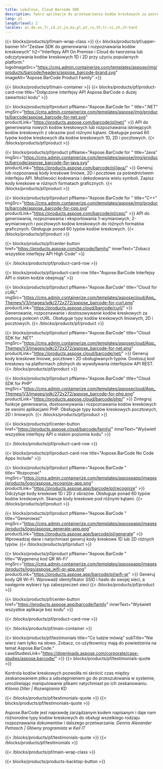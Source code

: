 ```yaml
---
title: Lokalnie, Cloud Barcode SDK
description: Twórz aplikacje do przetwarzania kodów kreskowych za pośrednictwem interfejsów API High-Code lub zestawów SDK opartych na chmurze. Używaj aplikacji wieloplatformowych do generowania lub rozpoznawania kodów kreskowych.
lang: pl
langdirlevel: 2
locales: ar,de,es,fr,id,it,ja,ko,pl,pt,ru,th,tr,vi,zh,zh-hant
---
```


{{< blocks/products/pf/main-wrap-class >}}
{{< blocks/products/pf/upper-banner h1="Zestaw SDK do generowania i rozpoznawania kodów kreskowych" h2="Interfejsy API On Premise i Cloud do tworzenia lub odczytywania kodów kreskowych 1D i 2D przy użyciu popularnych platform." logoImageSrc="https://cms.admin.containerize.com/templates/aspose/img/products/barcode/headers/aspose_barcode-brand.svg" imageAlt="Aspose.BarCode Product Family" >}}

{{< blocks/products/pf/main-container >}}
{{< blocks/products/pf/product-card-row title="Dołączone interfejsy API Aspose.BarCode o dużej zawartości kodu" >}}

{{< blocks/products/pf/product pfName="Aspose.BarCode for " title=".NET" imgSrc="https://cms.admin.containerize.com/templates/aspose/img/products/barcode/aspose_barcode-for-net.svg" productLink="https://products.aspose.com/barcode/pl/net/" >}}
API do generowania nowych kodów kreskowych lub rozpoznawania istniejących kodów kreskowych z obrazów pod różnymi kątami. Obsługuje ponad 60 typów kodów kreskowych dla kodów kreskowych 1D, 2D i pocztowych.
{{< /blocks/products/pf/product >}}

{{< blocks/products/pf/product pfName="Aspose.BarCode for " title="Java" imgSrc="https://cms.admin.containerize.com/templates/aspose/img/products/barcode/aspose_barcode-for-java.svg" productLink="https://products.aspose.com/barcode/pl/java/" >}}
Generuj lub rozpoznawaj kody kreskowe liniowe, 2D i pocztowe za pośrednictwem interfejsu API. Możliwości kodowania i dekodowania wielu symboli. Zapisz kody kreskowe w różnych formatach graficznych.
{{< /blocks/products/pf/product >}}

{{< blocks/products/pf/product pfName="Aspose.BarCode for " title="C++" imgSrc="https://cms.admin.containerize.com/templates/aspose/img/products/barcode/aspose_barcode-for-cpp.svg" productLink="https://products.aspose.com/barcode/pl/cpp/" >}}
API do generowania, rozpoznawania i eksportowania 1-wymiarowych, 2-wymiarowych i pocztowych kodów kreskowych do różnych formatów graficznych. Obsługuje ponad 60 typów kodów kreskowych.
{{< /blocks/products/pf/product >}}

{{< blocks/products/pf/center-button href="https://products.aspose.com/barcode/family/" innerText="Zobacz wszystkie interfejsy API High Code" >}}

{{< /blocks/products/pf/product-card-row >}}

{{< blocks/products/pf/product-card-row title="Aspose.BarCode Interfejsy API o niskim kodzie obejmują" >}}

{{< blocks/products/pf/product pfName="Aspose.BarCode" title="Cloud for cURL" imgSrc="https://cms.admin.containerize.com/templates/asposecloud/App_Themes/V3/images/sdk/272x272/aspose_barcode-for-curl.png" productLink="https://products.aspose.cloud/barcode/curl/" >}}
Generowanie, rozpoznawanie i dostosowywanie kodów kreskowych za pomocą poleceń cURL. Obsługuje typy kodów kreskowych liniowych, 2D i pocztowych.
{{< /blocks/products/pf/product >}}

{{< blocks/products/pf/product pfName="Aspose.BarCode" title="Cloud SDK for .NET" imgSrc="https://cms.admin.containerize.com/templates/asposecloud/App_Themes/V3/images/sdk/272x272/aspose_barcode-for-net.png" productLink="https://products.aspose.cloud/barcode/net/" >}}
Generuj kody kreskowe liniowe, pocztowe i 2D obsługiwanych typów. Dostosuj kod kreskowy na platformach zdolnych do wywoływania interfejsów API REST.
{{< /blocks/products/pf/product >}}

{{< blocks/products/pf/product pfName="Aspose.BarCode" title="Cloud SDK for PHP" imgSrc="https://cms.admin.containerize.com/templates/asposecloud/App_Themes/V3/images/sdk/272x272/aspose_barcode-for-php.png" productLink="https://products.aspose.cloud/barcode/php/" >}}
Zintegruj funkcje generowania, dostosowywania i rozpoznawania kodów kreskowych ze swoimi aplikacjami PHP. Obsługuje typy kodów kreskowych pocztowych, 2D i liniowych.
{{< /blocks/products/pf/product >}}

{{< blocks/products/pf/center-button href="https://products.aspose.cloud/barcode/family/" innerText="Wyświetl wszystkie interfejsy API o niskim poziomie kodu" >}}

{{< /blocks/products/pf/product-card-row >}}

{{< blocks/products/pf/product-card-row title="Aspose.BarCode No Code Apps Include" >}}

{{< blocks/products/pf/product pfName="Aspose.BarCode " title="Rozpoznać" imgSrc="https://cms.admin.containerize.com/templates/asposeapp/images/products/logo/aspose_recognize-app.png" productLink="https://products.aspose.app/barcode/pl/recognize" >}}
Odczytuje kody kreskowe 1D i 2D z obrazów. Obsługuje ponad 60 typów kodów kreskowych. Skanuje kody kreskowe pod różnymi kątami.
{{< /blocks/products/pf/product >}}

{{< blocks/products/pf/product pfName="Aspose.BarCode " title="Generować" imgSrc="https://cms.admin.containerize.com/templates/asposeapp/images/products/logo/aspose_generate-app.png" productLink="https://products.aspose.app/barcode/pl/generate" >}}
Wprowadzaj dane i natychmiast generuj kody kreskowe 1D lub 2D różnych typów.
{{< /blocks/products/pf/product >}}

{{< blocks/products/pf/product pfName="Aspose.BarCode " title="Wygeneruj kod QR Wi-Fi" imgSrc="https://cms.admin.containerize.com/templates/asposeapp/images/products/logo/aspose_wifi-qr-app.png" productLink="https://products.aspose.app/barcode/pl/wifi-qr" >}}
Generuj kody QR Wi-Fi. Wprowadź identyfikator SSID i hasło do swojej sieci, a następnie wybierz typ zabezpieczeń sieci
{{< /blocks/products/pf/product >}}

{{< blocks/products/pf/center-button href="https://products.aspose.app/barcode/family" innerText="Wyświetl wszystkie aplikacje bez kodu" >}}

{{< /blocks/products/pf/product-card-row >}}

{{< /blocks/products/pf/main-container >}}

<!--peoplesSayingSection-->
{{< blocks/products/pf/testimonials title="Co ludzie mówią" subTitle="Nie wierz nam tylko na słowo. Zobacz, co użytkownicy mają do powiedzenia na temat Aspose.BarCode." caseStudiesLink="https://downloads.aspose.com/corporate/case-studies/aspose.barcode/" >}}
{{< blocks/products/pf/testimonials-quote >}}
<p class="first">
 Kontrola kodów kreskowych pozwoliła mi skrócić czas między zeskanowaniem pliku a udostępnieniem go do przeszukiwania w systemie, umożliwiając manipulowanie plikami natychmiast po ich zeskanowaniu. <em>Kilonia Diller | Rozwiązania KD</em>
</p>
{{< /blocks/products/pf/testimonials-quote >}}
{{< blocks/products/pf/testimonials-quote >}}
<p class="second">
 Aspose.BarCode jest naprawdę zarządzanym kodem napisanym i daje nam różnorodne typy kodów kreskowych do obsługi wszelkiego rodzaju rozpoznawania dokumentów i dalszego przetwarzania. <em>Dennis Alexander Petrasch | Główny programista w Keil IT</em>
</p>
{{< /blocks/products/pf/testimonials-quote >}}
{{< /blocks/products/pf/testimonials >}}
<!--peoplesSayingSection End-->

{{< /blocks/products/pf/main-wrap-class >}}

{{< blocks/products/products-backtop-button >}}